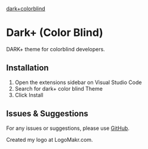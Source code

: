 

[dark+colorblind](url)

# Dark+ (Color Blind)

DARK+ theme for colorblind developers. 

## Installation

1. Open the extensions sidebar on Visual Studio Code
2. Search for dark+ color blind Theme
3. Click Install


## Issues & Suggestions

For any issues or suggestions, please use [GitHub](https://github.com/PedroFonsecaDEV/dark-theme-color-blind).














Created my logo at LogoMakr.com. 
